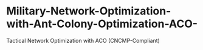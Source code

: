 # Military-Network-Optimization-with-Ant-Colony-Optimization-ACO-
 Tactical Network Optimization with ACO (CNCMP-Compliant)

